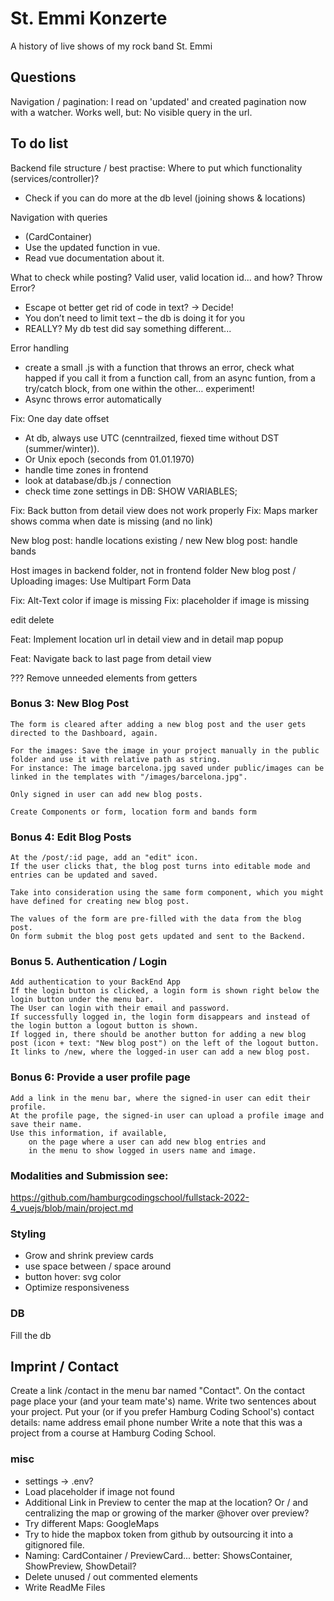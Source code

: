 # St. Emmi Konzerte
A history of live shows of my rock band St. Emmi

## Questions
Navigation / pagination: I read on 'updated' and created pagination now with a watcher. 
Works well, but: No visible query in the url. 

## To do list
Backend file structure / best practise: Where to put which functionality (services/controller)?
- Check if you can do more at the db level (joining shows & locations)

Navigation with queries
- (CardContainer)
- Use the updated function in vue.
- Read vue documentation about it.

What to check while posting? Valid user, valid location id... and how? Throw Error?
- Escape ot better get rid of code in text? → Decide!
- You don’t need to limit text – the db is doing it for you
- REALLY? My db test did say something different...

Error handling
- create a small .js with a function that throws an error, check what happed if you call it from a function call, from an async funtion, from a try/catch block, from one within the other… experiment!
- Async throws error automatically

Fix: One day date offset
- At db, always use UTC (cenntrailzed, fiexed time without DST (summer/winter)).
- Or Unix epoch (seconds from 01.01.1970)
- handle time zones in frontend
- look at database/db.js / connection
- check time zone settings in DB: SHOW VARIABLES;

Fix: Back button from detail view does not work properly
Fix: Maps marker shows comma when date is missing (and no link)

New blog post: handle locations existing / new
New blog post: handle bands

Host images in backend folder, not in frontend folder
New blog post / Uploading images: Use Multipart Form Data

Fix: Alt-Text color if image is missing
Fix: placeholder if image is missing

edit
delete

Feat: Implement location url in detail view and in detail map popup

Feat: Navigate back to last page from detail view

??? Remove unneeded elements from getters

### Bonus 3: New Blog Post
    The form is cleared after adding a new blog post and the user gets directed to the Dashboard, again.

    For the images: Save the image in your project manually in the public folder and use it with relative path as string.
    For instance: The image barcelona.jpg saved under public/images can be linked in the templates with "/images/barcelona.jpg".

    Only signed in user can add new blog posts.

    Create Components or form, location form and bands form

### Bonus 4: Edit Blog Posts

    At the /post/:id page, add an "edit" icon.
    If the user clicks that, the blog post turns into editable mode and entries can be updated and saved.

    Take into consideration using the same form component, which you might have defined for creating new blog post.

    The values of the form are pre-filled with the data from the blog post.
    On form submit the blog post gets updated and sent to the Backend.

### Bonus 5. Authentication / Login

    Add authentication to your BackEnd App
    If the login button is clicked, a login form is shown right below the login button under the menu bar.
    The User can login with their email and password.
    If successfully logged in, the login form disappears and instead of the login button a logout button is shown.
    If logged in, there should be another button for adding a new blog post (icon + text: "New blog post") on the left of the logout button. It links to /new, where the logged-in user can add a new blog post.

### Bonus 6: Provide a user profile page

    Add a link in the menu bar, where the signed-in user can edit their profile.
    At the profile page, the signed-in user can upload a profile image and save their name.
    Use this information, if available,
        on the page where a user can add new blog entries and
        in the menu to show logged in users name and image.

### Modalities and Submission see:
https://github.com/hamburgcodingschool/fullstack-2022-4_vuejs/blob/main/project.md

### Styling
- Grow and shrink preview cards
- use space between / space around
- button hover: svg color
- Optimize responsiveness

### DB
Fill the db

## Imprint / Contact
Create a link /contact in the menu bar named "Contact".
On the contact page place your (and your team mate's) name.
Write two sentences about your project.
Put your (or if you prefer Hamburg Coding School's) contact details:
    name
    address
    email
    phone number
Write a note that this was a project from a course at Hamburg Coding School.

### misc
- settings -> .env?
- Load placeholder if image not found
- Additional Link in Preview to center the map at the location?
Or / and centralizing the map or growing of the marker @hover over preview?
- Try different Maps: GoogleMaps
- Try to hide the mapbox token from github by outsourcing it into a gitignored file.
- Naming: CardContainer / PreviewCard... better: ShowsContainer, ShowPreview, ShowDetail?
- Delete unused / out commented elements
- Write ReadMe Files